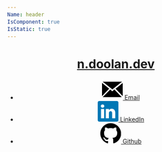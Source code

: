 ```yaml
---
Name: header
IsComponent: true
IsStatic: true
---
```


<header id="header">

# [n.doolan.dev](/)

- [![Email Icon](static/images/email.svg) Email](mailto:mail@doolan.dev)
- [![LinkedIn Logo](static/images/logos/linkedin.svg) LinkedIn](https://www.linkedin.com/in/nathan-doolan-835a13171)
- [![Github Logo](static/images/logos/github.svg) Github](https://github.com/NDoolan360)

</header>
